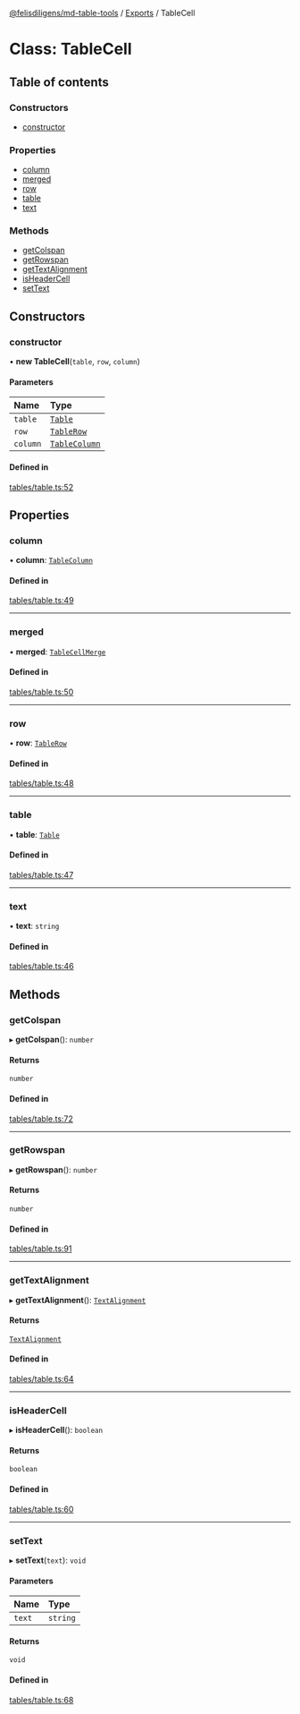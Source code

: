 [@felisdiligens/md-table-tools](../README.md) / [Exports](../modules.md) / TableCell

# Class: TableCell

## Table of contents

### Constructors

- [constructor](TableCell.md#constructor)

### Properties

- [column](TableCell.md#column)
- [merged](TableCell.md#merged)
- [row](TableCell.md#row)
- [table](TableCell.md#table)
- [text](TableCell.md#text)

### Methods

- [getColspan](TableCell.md#getcolspan)
- [getRowspan](TableCell.md#getrowspan)
- [getTextAlignment](TableCell.md#gettextalignment)
- [isHeaderCell](TableCell.md#isheadercell)
- [setText](TableCell.md#settext)

## Constructors

### constructor

• **new TableCell**(`table`, `row`, `column`)

#### Parameters

| Name | Type |
| :------ | :------ |
| `table` | [`Table`](Table.md) |
| `row` | [`TableRow`](TableRow.md) |
| `column` | [`TableColumn`](TableColumn.md) |

#### Defined in

[tables/table.ts:52](https://github.com/FelisDiligens/md-table-tools/blob/7054713/src/tables/table.ts#L52)

## Properties

### column

• **column**: [`TableColumn`](TableColumn.md)

#### Defined in

[tables/table.ts:49](https://github.com/FelisDiligens/md-table-tools/blob/7054713/src/tables/table.ts#L49)

___

### merged

• **merged**: [`TableCellMerge`](../enums/TableCellMerge.md)

#### Defined in

[tables/table.ts:50](https://github.com/FelisDiligens/md-table-tools/blob/7054713/src/tables/table.ts#L50)

___

### row

• **row**: [`TableRow`](TableRow.md)

#### Defined in

[tables/table.ts:48](https://github.com/FelisDiligens/md-table-tools/blob/7054713/src/tables/table.ts#L48)

___

### table

• **table**: [`Table`](Table.md)

#### Defined in

[tables/table.ts:47](https://github.com/FelisDiligens/md-table-tools/blob/7054713/src/tables/table.ts#L47)

___

### text

• **text**: `string`

#### Defined in

[tables/table.ts:46](https://github.com/FelisDiligens/md-table-tools/blob/7054713/src/tables/table.ts#L46)

## Methods

### getColspan

▸ **getColspan**(): `number`

#### Returns

`number`

#### Defined in

[tables/table.ts:72](https://github.com/FelisDiligens/md-table-tools/blob/7054713/src/tables/table.ts#L72)

___

### getRowspan

▸ **getRowspan**(): `number`

#### Returns

`number`

#### Defined in

[tables/table.ts:91](https://github.com/FelisDiligens/md-table-tools/blob/7054713/src/tables/table.ts#L91)

___

### getTextAlignment

▸ **getTextAlignment**(): [`TextAlignment`](../enums/TextAlignment.md)

#### Returns

[`TextAlignment`](../enums/TextAlignment.md)

#### Defined in

[tables/table.ts:64](https://github.com/FelisDiligens/md-table-tools/blob/7054713/src/tables/table.ts#L64)

___

### isHeaderCell

▸ **isHeaderCell**(): `boolean`

#### Returns

`boolean`

#### Defined in

[tables/table.ts:60](https://github.com/FelisDiligens/md-table-tools/blob/7054713/src/tables/table.ts#L60)

___

### setText

▸ **setText**(`text`): `void`

#### Parameters

| Name | Type |
| :------ | :------ |
| `text` | `string` |

#### Returns

`void`

#### Defined in

[tables/table.ts:68](https://github.com/FelisDiligens/md-table-tools/blob/7054713/src/tables/table.ts#L68)
